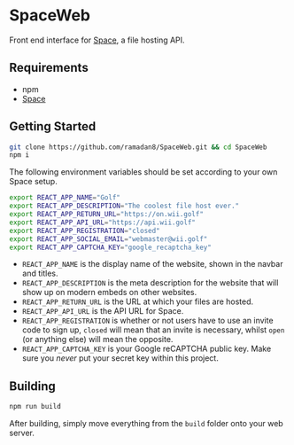 # SpaceWeb
Front end interface for [Space](https://github.com/ramadan8/Space), a file hosting API.

## Requirements
* npm
* [Space](https://github.com/ramadan8/Space)

## Getting Started
```bash
git clone https://github.com/ramadan8/SpaceWeb.git && cd SpaceWeb
npm i
```

The following environment variables should be set according to your own Space setup.

```bash
export REACT_APP_NAME="Golf"
export REACT_APP_DESCRIPTION="The coolest file host ever."
export REACT_APP_RETURN_URL="https://on.wii.golf"
export REACT_APP_API_URL="https://api.wii.golf"
export REACT_APP_REGISTRATION="closed"
export REACT_APP_SOCIAL_EMAIL="webmaster@wii.golf"
export REACT_APP_CAPTCHA_KEY="google_recaptcha_key"
```

* `REACT_APP_NAME` is the display name of the website, shown in the navbar and titles.
* `REACT_APP_DESCRIPTION` is the meta description for the website that will show up on modern embeds on other websites.
* `REACT_APP_RETURN_URL` is the URL at which your files are hosted.
* `REACT_APP_API_URL` is the API URL for Space.
* `REACT_APP_REGISTRATION` is whether or not users have to use an invite code to sign up, `closed` will mean that an invite is necessary, whilst `open` (or anything else) will mean the opposite.
* `REACT_APP_CAPTCHA_KEY` is your Google reCAPTCHA public key. Make sure you *never* put your secret key within this project.

## Building
```bash
npm run build
```

After building, simply move everything from the `build` folder onto your web server.